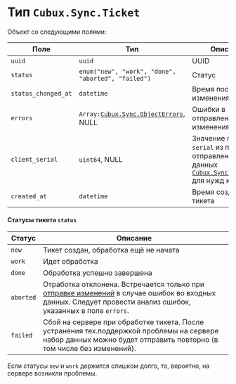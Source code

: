 Тип `Cubux.Sync.Ticket`
=======================

Объект со следующими полями:

Поле            | Тип            | Описание
--------------- | -------------- | --------
`uuid`          | `uuid`         | UUID
`status`        | `enum("new", "work", "done", "aborted", "failed")` | Статус
`status_changed_at` | `datetime` | Время последнего изменения статуса
`errors` | `Array:`[`Cubux.Sync.ObjectErrors`][Cubux.Sync.ObjectErrors], NULL | Ошибки в отправленных изменениях
`client_serial` | `uint64`, NULL | Значение поля `serial` из пакета отправленных данных [`Cubux.Sync.DataPatch`][Cubux.Sync.DataPatch] для нужд клиента
`created_at`    | `datetime`     | Время создания тикета


#### Статусы тикета `status`

Статус    | Описание
--------- | --------
`new`     | Тикет создан, обработка ещё не начата
`work`    | Идет обработка
`done`    | Обработка успешно завершена
`aborted` | Отработка отклонена. Встречается только при [отправке изменений][api-submit] в случае ошибок во входных данных. Следует провести анализ ошибок, указанных в поле `errors`.
`failed`  | Сбой на сервере при обработке тикета. После устранения тех.поддержкой проблемы на сервере набор данных можно будет отправить повторно (в том числе без изменений).

Если статусы `new` и `work` держится слишком долго, то, вероятно, на
сервере возникли проблемы.


[api-submit]: ../../sync/api/submit.md
[Cubux.Sync.DataPatch]: data-patch.md
[Cubux.Sync.ObjectErrors]: object-errors.md
